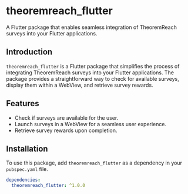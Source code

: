 
# theoremreach_flutter

A Flutter package that enables seamless integration of TheoremReach surveys into your Flutter applications.

## Introduction

`theoremreach_flutter` is a Flutter package that simplifies the process of integrating TheoremReach surveys into your Flutter applications. The package provides a straightforward way to check for available surveys, display them within a WebView, and retrieve survey rewards.

## Features

- Check if surveys are available for the user.
- Launch surveys in a WebView for a seamless user experience.
- Retrieve survey rewards upon completion.

## Installation

To use this package, add `theoremreach_flutter` as a dependency in your `pubspec.yaml` file.

```yaml
dependencies:
  theoremreach_flutter: ^1.0.0  


